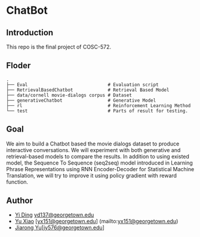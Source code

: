 # ChatBot

## Introduction

This repo is the final project of COSC-572. 

## Floder
    .
    ├── Eval                              # Evaluation script
    ├── RetrievalBasedChatbot             # Retrieval Based Model
    ├── data/cornell movie-dialogs corpus # Dataset
    ├── generativeChatbot                 # Generative Model
    ├── rl                                # Reinforcement Learning Method
    └── test                              # Parts of result for testing.

## Goal

We aim to build a Chatbot based the movie dialogs dataset to produce interactive conversations. We will
experiment with both generative and retrieval-based models to compare the results. In addition to using existed
model, the Sequence To Sequence (seq2seq) model introduced in Learning Phrase Representations using RNN
Encoder-Decoder for Statistical Machine Translation, we will try to improve it using policy gradient with
reward function.

## Author

* [Yi Ding](https://github.com/dy11) [yd137@georgetown.edu](mailto:yd137@georgetown.edu)
* [Yu Xiao](https://github.com/troyxiao) [yx151@georgetown.edu]
(mailto:yx151@georgetown.edu)
* [Jiarong Yu](https://github.com/zts212653)[jy576@georgetown.edu]
